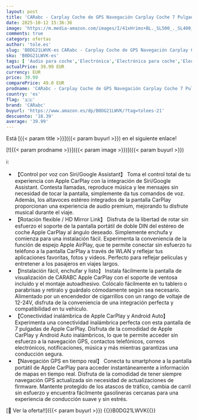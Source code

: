 ```yaml
---
layout: post
title: 'CARabc - Carplay Coche de GPS Navegación Carplay Coche 7 Pulgadas Soporte Inalámbrico Apple CarPlay y Android Auto  Siri/Bluetooth/FM/AUX  Airplay  7 Inch '
date: 2025-10-12 15:36:36
image: 'https://m.media-amazon.com/images/I/41xHrims+BL._SL500_._SL400_.jpg'
comments: true
category: ofertas
author: 'tole.es'
slug: 'B0DG21LWVK-es CARabc - Carplay Coche de GPS Navegación Carplay Coche 7...'
sku: 'B0DG21LWVK-es'
tags: [ 'Audio para coche','Electrónica','Electrónica para coche','Electrónica para vehículos','Radios para coche','apple','carabc','🇪🇸', ]
actualPrice: 39.99 EUR
currency: EUR
price: 39.99
comparePrice: 49.0 EUR
prodname: 'CARabc - Carplay Coche de GPS Navegación Carplay Coche 7 Pulgadas Soporte Inalámbrico Apple CarPlay y Android Auto  Siri/Bluetooth/FM/AUX  Airplay  7 Inch '
country: 'es'
flag: '🇪🇸'
brand: 'CARabc'
buyurl: 'https://www.amazon.es/dp/B0DG21LWVK/?tag=tolees-21'
descuento: '18.39'
average: '39.99'
---
```


Está [{{< param title >}}]({{< param buyurl >}}) en el siguiente enlace!

[![{{< param prodname >}}]({{< param image >}})]({{< param buyurl >}})

ℹ️:

- 【Control por voz con Siri/Google Assistant】 Toma el control total de tu experiencia con Apple CarPlay con la integración de Siri/Google Assistant. Contesta llamadas, reproduce música y lee mensajes sin necesidad de tocar la pantalla, simplemente da tus comandos de voz. Además, los altavoces estéreo integrados de la pantalla CarPlay proporcionan una experiencia de audio premium, mejorando tu disfrute musical durante el viaje.
- 【Rotación flexible / HD Mirror Link】 Disfruta de la libertad de rotar sin esfuerzo el soporte de la pantalla portátil de doble DIN del estéreo de coche Apple CarPlay al ángulo deseado. Simplemente enchufa y comienza para una instalación fácil. Experimenta la conveniencia de la función de espejo Apple AirPlay, que te permite conectar sin esfuerzo tu teléfono a la pantalla CarPlay a través de WLAN y reflejar tus aplicaciones favoritas, fotos y videos. Perfecto para reflejar películas y entretener a los pasajeros en viajes largos.
- 【Instalación fácil, enchufar y listo】 Instala fácilmente la pantalla de visualización de CARABC Apple CarPlay con el soporte de ventosa incluido y el montaje autoadhesivo. Colócalo fácilmente en tu tablero o parabrisas y retíralo y guárdalo cómodamente según sea necesario. Alimentado por un encendedor de cigarrillos con un rango de voltaje de 12-24V, disfruta de la conveniencia de una integración perfecta y compatibilidad en tu vehículo.
- 【Conectividad inalámbrica de Apple CarPlay y Android Auto】 Experimenta una conectividad inalámbrica perfecta con esta pantalla de 7 pulgadas de Apple CarPlay. Disfruta de la comodidad de Apple CarPlay y Android Auto inalámbricos, lo que te permite acceder sin esfuerzo a la navegación GPS, contactos telefónicos, correos electrónicos, notificaciones, música y más mientras garantizas una conducción segura.
- 【Navegación GPS en tiempo real】 Conecta tu smartphone a la pantalla portátil de Apple CarPlay para acceder instantáneamente a información de mapas en tiempo real. Disfruta de la comodidad de tener siempre navegación GPS actualizada sin necesidad de actualizaciones de firmware. Mantente protegido de los atascos de tráfico, cambia de carril sin esfuerzo y encuentra fácilmente gasolineras cercanas para una experiencia de conducción suave y sin estrés.

[🛒 Ver la oferta!!]({{< param buyurl >}})
{{<world>}}B0DG21LWVK{{</world>}}
